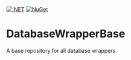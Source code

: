 [![.NET](https://github.com/RafaelEstevamReis/DatabaseWrapperBase/actions/workflows/dotnet.yml/badge.svg)](https://github.com/RafaelEstevamReis/DatabaseWrapperBase/actions/workflows/dotnet.yml)
[![NuGet](https://buildstats.info/nuget/Simple.DatabaseWrapper)](https://www.nuget.org/packages/Simple.DatabaseWrapper)


# DatabaseWrapperBase
A base repository for all database wrappers

